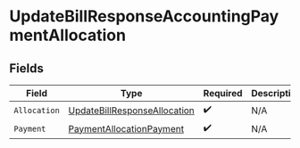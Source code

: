 # UpdateBillResponseAccountingPaymentAllocation


## Fields

| Field                                                                               | Type                                                                                | Required                                                                            | Description                                                                         |
| ----------------------------------------------------------------------------------- | ----------------------------------------------------------------------------------- | ----------------------------------------------------------------------------------- | ----------------------------------------------------------------------------------- |
| `Allocation`                                                                        | [UpdateBillResponseAllocation](../../Models/Shared/UpdateBillResponseAllocation.md) | :heavy_check_mark:                                                                  | N/A                                                                                 |
| `Payment`                                                                           | [PaymentAllocationPayment](../../Models/Shared/PaymentAllocationPayment.md)         | :heavy_check_mark:                                                                  | N/A                                                                                 |
